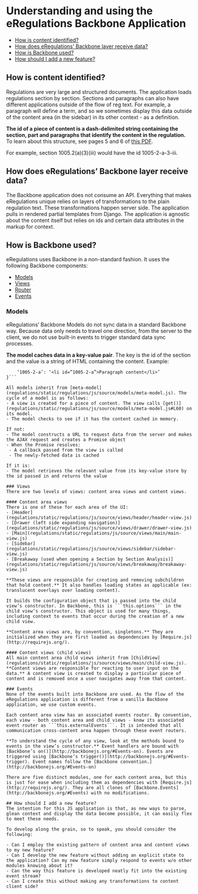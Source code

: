 # Understanding and using the eRegulations Backbone Application

- [How is content identified?](#how-is-content-identified)
- [How does eRegulations' Backbone layer receive data?](#how-does-eregulations-backbone-layer-receive-data)
- [How is Backbone used?](#how-is-backbone-used)
- [How should I add a new feature?](#how-should-i-add-a-new-feature)

## How is content identified?
Regulations are very large and structured documents. The application loads regulations section by section. Sections and paragraphs can also have different applications outside of the flow of reg text. For example, a paragraph will define a term, and so we sometimes display this data outside of the content area (in the sidebar) in its other context - as a definition.

**The id of a piece of content is a dash-delimited string containing the section, part and paragraphs that identify the content in the regulation.** To learn about this structure, see pages 5 and 6 of [this PDF](http://www.archives.gov/federal-register/tutorial/tutorial_060.pdf).

For example, section 1005.2(a)(3)(iii) would have the id 1005-2-a-3-iii.

## How does eRegulations’ Backbone layer receive data?
The Backbone application does not consume an API. Everything that makes eRegulations unique relies on layers of transformations to the plain regulation text. These transformations happen server side. The application pulls in rendered partial templates from Django. The application is agnostic about the content itself but relies on ids and certain data attributes in the markup for context.

## How is Backbone used?
eRegulations uses Backbone in a non-standard fashion. It uses the following Backbone components:
- [Models](http://backbonejs.org/#Model)
- [Views](http://backbonejs.org/#View)
- [Router](http://backbonejs.org/#Router)
- [Events](http://backbonejs.org/#Events)

### Models
eRegulations’ Backbone Models do not sync data in a standard Backbone way. Because data only needs to travel one direction, from the server to the client, we do not use built-in events to trigger standard data sync processes. 

**The model caches data in a key-value pair**. The key is the id of the section and the value is a string of HTML containing the content. Example:

```{
    ‘1005-2-a’: ‘<li id=”1005-2-a”>Paragraph content</li>’
}```

All models inherit from [meta-model](regulations/static/regulations/js/source/models/meta-model.js). The cycle of a model is as follows:
- A view is created for a piece of content. The view calls [get()](regulations/static/regulations/js/source/models/meta-model.js#L60) on its model.
- The model checks to see if it has the content cached in memory.

If not:
- The model constructs a URL to request data from the server and makes the AJAX request and creates a Promise object
- When the Promise resolves:
 - A callback passed from the view is called
 - The newly-fetched data is cached

If it is:
- The model retrieves the relevant value from its key-value store by the id passed in and returns the value

### Views
There are two levels of views: content area views and content views. 

#### Content area views
There is one of these for each area of the UI:
- [Header](regulations/static/regulations/js/source/views/header/header-view.js)
- [Drawer (left side expanding navigation)](regulations/static/regulations/js/source/views/drawer/drawer-view.js)
- [Main](regulations/static/regulations/js/source/views/main/main-view.js)
- [Sidebar](regulations/static/regulations/js/source/views/sidebar/sidebar-view.js)
- [Breakaway (used when opening a Section by Section Analysis)](regulations/static/regulations/js/source/views/breakaway/breakaway-view.js)

**These views are responsible for creating and removing subchildren that hold content.** It also handles loading states as applicable (ex: translucent overlays over loading content). 

It builds the configuration object that is passed into the child view’s constructor. In Backbone, this is ```this.options``` in the child view’s constructor. This object is used for many things, including context to events that occur during the creation of a new child view.

**Content area views are, by convention, singletons.** They are initialized when they are first loaded as dependencies by [Require.js](http://requirejs.org/).

#### Content views (child views)
All main content area child views inherit from [ChildView](regulations/static/regulations/js/source/views/main/child-view.js). **Content views are responsible for reacting to user input on the data.** A content view is created to display a particular piece of content and is removed once a user navigates away from that content.

### Events
None of the events built into Backbone are used. As the flow of the eRegulations application is different from a vanilla Backbone application, we use custom events.

Each content area view has an associated events router. By convention, each view - both content area and child views - know its associated event router as ```this.externalEvents```. It is intended that all communication cross-content area happen through these event routers.

**To understand the cycle of any view, look at the methods bound to events in the view’s constructor.** Event handlers are bound with [Backbone’s on()](http://backbonejs.org/#Events-on). Events are triggered using [Backbone’s trigger()](http://backbonejs.org/#Events-trigger). Event names follow the [Backbone convention.](http://backbonejs.org/#Events-on)

There are five distinct modules, one for each content area, but this is just for ease when including them as dependencies with [Require.js](http://requirejs.org/). They are all clones of [Backbone.Events](http://backbonejs.org/#Events) with no modifications.

## How should I add a new feature?
The intention for this JS application is that, as new ways to parse, glean context and display the data become possible, it can easily flex to meet these needs.

To develop along the grain, so to speak, you should consider the following:

- Can I employ the existing pattern of content area and content views to my new feature?
- Can I develop the new feature without adding an explicit state to the application? Can my new feature simply respond to events w/o other modules knowing about it?
- Can the way this feature is developed neatly fit into the existing event stream?
- Can I create this without making any transformations to content client side?
